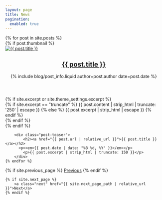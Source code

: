 ```yaml
---
layout: page
title: News
pagination:
  enabled: true
---
```



<div id="posts">
    {% for post in site.posts %}
        <div class="post-teaser">
            {% if post.thumbnail %}
            <div class="post-img">
                <a aria-label="{{ post.title }}" href="{{ post.url | relative_url }}">
                    <img alt="{{ post.title }}" src="{{ post.thumbnail | relative_url }}">
                </a>
                <span>
            <header>
                <h2>
                <a aria-label="{{ post.title }}" class="post-link" href="{{ post.url | relative_url }}">
                    {{ post.title }}
                </a>
                </h1>
                {% include blog/post_info.liquid author=post.author date=post.date %}
            </header>
            {% if site.excerpt or site.theme_settings.excerpt %}
                <div class="excerpt">
                    {% if site.excerpt == "truncate" %}
                        {{ post.content | strip_html | truncate: '250' | escape }}
                    {% else %}
                        {{ post.excerpt | strip_html | escape }}
                    {% endif %}
                </div>
            {% endif %}
            </span>
            </div>
            {% endif %}

        <div class="post-teaser">
            <h2><a href="{{ post.url | relative_url }}">{{ post.title }}</a></h2>
          <p><em>{{ post.date | date: "%B %d, %Y" }}</em></p>
            <p>{{ post.excerpt | strip_html | truncate: 150 }}</p>
        </div>
    {% endfor %}
</div>
<div class="pagination">
    {% if site.previous_page %}
        <a class="previous" href="{{ site.previous_page_path | relative_url }}">Previous</a>
    {% endif %}

    {% if site.next_page %}
        <a class="next" href="{{ site.next_page_path | relative_url }}">Next</a>
    {% endif %}
</div>
